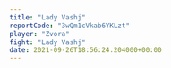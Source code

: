 ```yaml
---
title: "Lady Vashj"
reportCode: "3wQm1cVkab6YKLzt"
player: "Zvora"
fight: "Lady Vashj"
date: 2021-09-26T18:56:24.204000+00:00
---
```

